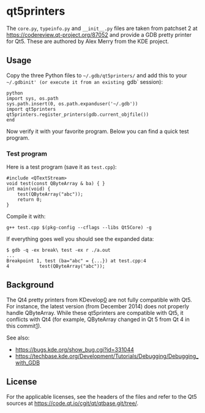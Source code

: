 # qt5printers
The `core.py`, `typeinfo.py` and `__init__.py` files are taken from patchset 2
at https://codereview.qt-project.org/87052 and provide a GDB pretty printer for
Qt5. These are authored by Alex Merry from the KDE project.

## Usage
Copy the three Python files to `~/.gdb/qt5printers/` and add this to your
`~/.gdbinit' (or execute it from an existing `gdb` session):


    python
    import sys, os.path
    sys.path.insert(0, os.path.expanduser('~/.gdb'))
    import qt5printers
    qt5printers.register_printers(gdb.current_objfile())
    end

Now verify it with your favorite program. Below you can find a quick test
program.

### Test program
Here is a test program (save it as `test.cpp`):

    #include <QTextStream>
    void test(const QByteArray & ba) { }
    int main(void) {
        test(QByteArray("abc"));
        return 0;
    }

Compile it with:

    g++ test.cpp $(pkg-config --cflags --libs Qt5Core) -g

If everything goes well you should see the expanded data:

    $ gdb -q -ex break\ test -ex r ./a.out
    ...
    Breakpoint 1, test (ba="abc" = {...}) at test.cpp:4
    4           test(QByteArray("abc"));

## Background
The Qt4 pretty printers from KDevelop[0] are not fully compatible with Qt5. For
instance, the latest version (from December 2014) does not properly handle
QByteArray. While these qt5printers are compatible with Qt5, it conflicts with
Qt4 (for example, QByteArray changed in Qt 5 from Qt 4 in this commit[1]).

See also:

 - https://bugs.kde.org/show_bug.cgi?id=331044
 - https://techbase.kde.org/Development/Tutorials/Debugging/Debugging_with_GDB


## License
For the applicable licenses, see the headers of the files and refer to the Qt5
sources at https://code.qt.io/cgit/qt/qtbase.git/tree/.

 [0]: https://projects.kde.org/projects/extragear/kdevelop/kdevelop/repository/revisions/master/show/debuggers/gdb/printers
 [1]: https://code.qt.io/cgit/qt/qtbase.git/commit/src/corelib/tools/qbytearray.h?id=ad35a41739c8e1fb6db62ed37b764448b2e59ece

